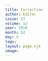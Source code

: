 ```yaml
---
title: Correction
author: Editor 
issue: 27
volume: 12
year: 1916
month: 52
day: V
tags:
layout: page.njk
image:
---
```


